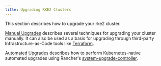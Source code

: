 ```yaml
---
title: Upgrading RKE2 Clusters
---
```


This section describes how to upgrade your rke2 cluster.

[Manual Upgrades](manual_upgrade.md) describes several techniques for upgrading your cluster manually. It can also be used as a basis for upgrading through third-party Infrastructure-as-Code tools like [Terraform](https://www.terraform.io/).

[Automated Upgrades](automated_upgrade.md) describes how to perform Kubernetes-native automated upgrades using Rancher's [system-upgrade-controller](https://github.com/rancher/system-upgrade-controller).
